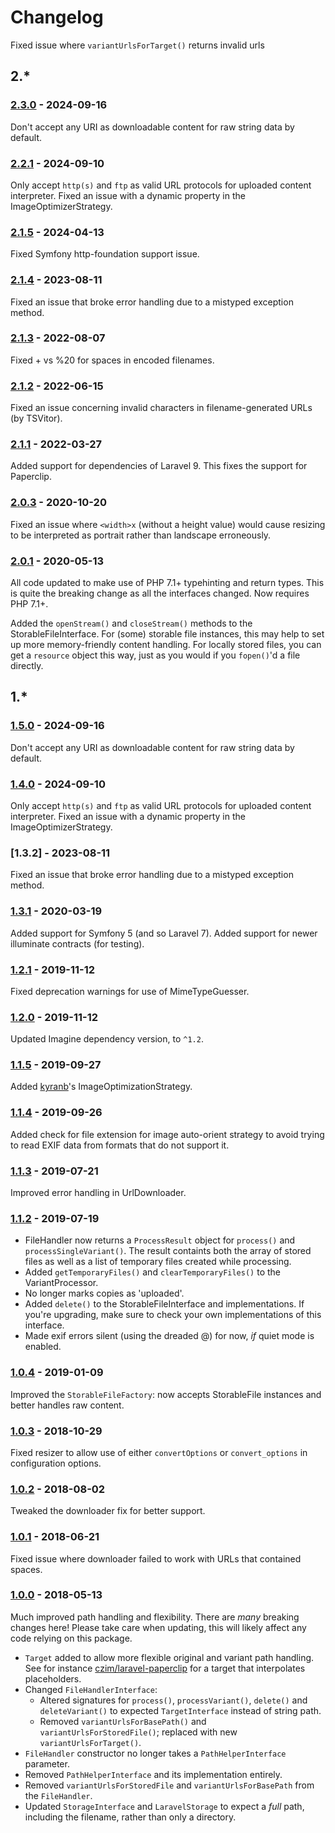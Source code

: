 # Changelog
Fixed issue where `variantUrlsForTarget()` returns invalid urls

## 2.*

### [2.3.0] - 2024-09-16

Don't accept any URI as downloadable content for raw string data by default.

### [2.2.1] - 2024-09-10

Only accept `http(s)` and `ftp` as valid URL protocols for uploaded content interpreter.
Fixed an issue with a dynamic property in the ImageOptimizerStrategy.

### [2.1.5] - 2024-04-13

Fixed Symfony http-foundation support issue.

### [2.1.4] - 2023-08-11

Fixed an issue that broke error handling due to a mistyped exception method.

### [2.1.3] - 2022-08-07

Fixed + vs %20 for spaces in encoded filenames.

### [2.1.2] - 2022-06-15

Fixed an issue concerning invalid characters in filename-generated URLs (by TSVitor).

### [2.1.1] - 2022-03-27

Added support for dependencies of Laravel 9. This fixes the support for Paperclip.

### [2.0.3] - 2020-10-20

Fixed an issue where `<width>x` (without a height value) would cause resizing to be interpreted as portrait rather than landscape erroneously.

### [2.0.1] - 2020-05-13

All code updated to make use of PHP 7.1+ typehinting and return types.
This is quite the breaking change as all the interfaces changed.
Now requires PHP 7.1+.

Added the `openStream()` and `closeStream()` methods to the StorableFileInterface.
For (some) storable file instances, this may help to set up more memory-friendly content handling.
For locally stored files, you can get a `resource` object this way, just as you would if you `fopen()`'d a file directly.


## 1.*

### [1.5.0] - 2024-09-16

Don't accept any URI as downloadable content for raw string data by default.

### [1.4.0] - 2024-09-10

Only accept `http(s)` and `ftp` as valid URL protocols for uploaded content interpreter.
Fixed an issue with a dynamic property in the ImageOptimizerStrategy.

### [1.3.2] - 2023-08-11

Fixed an issue that broke error handling due to a mistyped exception method.

### [1.3.1] - 2020-03-19

Added support for Symfony 5 (and so Laravel 7).
Added support for newer illuminate contracts (for testing).

### [1.2.1] - 2019-11-12

Fixed deprecation warnings for use of MimeTypeGuesser.

### [1.2.0] - 2019-11-12

Updated Imagine dependency version, to `^1.2`.

### [1.1.5] - 2019-09-27

Added [kyranb](https://github.com/czim/file-handling/commits?author=kyranb)'s ImageOptimizationStrategy.

### [1.1.4] - 2019-09-26

Added check for file extension for image auto-orient strategy to avoid trying to read EXIF data from formats that do not support it.

### [1.1.3] - 2019-07-21

Improved error handling in UrlDownloader.

### [1.1.2] - 2019-07-19

- FileHandler now returns a `ProcessResult` object for `process()` and `processSingleVariant()`. The result containts both the array of stored files as well as a list of temporary files created while processing.
- Added `getTemporaryFiles()` and `clearTemporaryFiles()` to the VariantProcessor.
- No longer marks copies as 'uploaded'.
- Added `delete()` to the StorableFileInterface and implementations. If you're upgrading, make sure to check your own implementations of this interface.
- Made exif errors silent (using the dreaded @) for now, *if* quiet mode is enabled.

### [1.0.4] - 2019-01-09

Improved the `StorableFileFactory`: now accepts StorableFile instances and better handles raw content.

### [1.0.3] - 2018-10-29

Fixed resizer to allow use of either `convertOptions` or `convert_options` in configuration options.


### [1.0.2] - 2018-08-02

Tweaked the downloader fix for better support.


### [1.0.1] - 2018-06-21

Fixed issue where downloader failed to work with URLs that contained spaces.


### [1.0.0] - 2018-05-13

Much improved path handling and flexibility.
There are *many* breaking changes here!
Please take care when updating, this will likely affect any code relying on this package.

- `Target` added to allow more flexible original and variant path handling.
    See for instance [czim/laravel-paperclip](https://github.com/czim/laravel-paperclip) for a target that interpolates placeholders.
- Changed `FileHandlerInterface`:
    - Altered signatures for `process()`, `processVariant()`, `delete()` and `deleteVariant()` to expected `TargetInterface` instead of string path.
    - Removed `variantUrlsForBasePath()` and `variantUrlsForStoredFile()`; replaced with new `variantUrlsForTarget()`.
- `FileHandler` constructor no longer takes a `PathHelperInterface` parameter.
- Removed `PathHelperInterface` and its implementation entirely.
- Removed `variantUrlsForStoredFile` and `variantUrlsForBasePath` from the `FileHandler`.
- Updated `StorageInterface` and `LaravelStorage` to expect a *full* path, including the filename, rather than only a directory.

[2.3.0]: https://github.com/czim/file-handling/compare/2.2.1...2.3.0
[2.2.1]: https://github.com/czim/file-handling/compare/2.1.5...2.2.1
[2.1.5]: https://github.com/czim/file-handling/compare/2.1.4...2.1.5
[2.1.4]: https://github.com/czim/file-handling/compare/2.1.3...2.1.4
[2.1.3]: https://github.com/czim/file-handling/compare/2.1.2...2.1.3
[2.1.2]: https://github.com/czim/file-handling/compare/2.1.1...2.1.2
[2.1.1]: https://github.com/czim/file-handling/compare/2.0.3...2.1.1
[2.0.3]: https://github.com/czim/file-handling/compare/2.0.2...2.0.3
[2.0.2]: https://github.com/czim/file-handling/compare/2.0.1...2.0.2
[2.0.1]: https://github.com/czim/file-handling/compare/1.3.1...2.0.1

[1.5.0]: https://github.com/czim/file-handling/compare/1.4.0...1.5.0
[1.4.0]: https://github.com/czim/file-handling/compare/1.3.1...1.4.0
[1.3.1]: https://github.com/czim/file-handling/compare/1.2.1...1.3.1
[1.2.1]: https://github.com/czim/file-handling/compare/1.2.0...1.2.1
[1.2.0]: https://github.com/czim/file-handling/compare/1.1.5...1.2.0
[1.1.5]: https://github.com/czim/file-handling/compare/1.1.4...1.1.5
[1.1.4]: https://github.com/czim/file-handling/compare/1.1.3...1.1.4
[1.1.3]: https://github.com/czim/file-handling/compare/1.1.2...1.1.3
[1.1.2]: https://github.com/czim/file-handling/compare/1.1.1...1.1.2
[1.1.1]: https://github.com/czim/file-handling/compare/1.1.0...1.1.1
[1.1.0]: https://github.com/czim/file-handling/compare/1.0.4...1.1.0
[1.0.4]: https://github.com/czim/file-handling/compare/1.0.3...1.0.4
[1.0.3]: https://github.com/czim/file-handling/compare/1.0.2...1.0.3
[1.0.2]: https://github.com/czim/file-handling/compare/1.0.1...1.0.2
[1.0.1]: https://github.com/czim/file-handling/compare/1.0.0...1.0.1
[1.0.0]: https://github.com/czim/file-handling/compare/0.9.10...1.0.0

